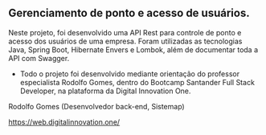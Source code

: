 ## Gerenciamento de ponto e acesso de usuários.





Neste projeto, foi desenvolvido uma API Rest para controle de ponto e acesso dos usuários de uma empresa. Foram utilizadas as tecnologias Java, Spring Boot, Hibernate Envers e Lombok, além de documentar toda a API com Swagger.





* Todo o projeto foi desenvolvido mediante orientação do professor especialista Rodolfo Gomes, dentro do Bootcamp Santander Full Stack Developer, na plataforma da Digital Innovation One.





Rodolfo Gomes (Desenvolvedor back-end, Sistemap)

https://web.digitalinnovation.one/









